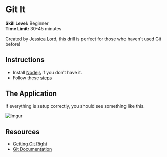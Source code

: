 # Git It

__Skill Level:__ Beginner  
__Time Limit:__ 30-45 minutes

Created by [Jessica Lord](http://jlord.us/about.html), this drill is perfect for those who haven't used Git before! 

## Instructions
- Install [Nodejs](https://nodejs.org/) if you don't have it. 
- Follow these [steps](https://github.com/jlord/git-it-electron)

## The Application
If everything is setup correctly, you should see something like this.

![Imgur](http://i.imgur.com/Curd6zq.png)

## Resources
- [Getting Git Right](https://www.atlassian.com/git/)  
- [Git Documentation](http://git-scm.com/doc)
